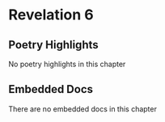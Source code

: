 # Revelation 6

## Poetry Highlights

No poetry highlights in this chapter

## Embedded Docs

There are no embedded docs in this chapter


